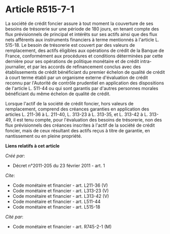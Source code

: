 # Article R515-7-1

La société de crédit foncier assure à tout moment la couverture de ses besoins de trésorerie sur une période de 180 jours, en
tenant compte des flux prévisionnels de principal et intérêts sur ses actifs ainsi que des flux nets afférents aux
instruments financiers à terme mentionnés à l'article L. 515-18. Le besoin de trésorerie est couvert par des valeurs de
remplacement, des actifs éligibles aux opérations de crédit de la Banque de France, conformément aux procédures et conditions
déterminées par cette dernière pour ses opérations de politique monétaire et de crédit intra-journalier, et par les accords
de refinancement conclus avec des établissements de crédit bénéficiant du premier échelon de qualité de crédit à court terme
établi par un organisme externe d'évaluation de crédit reconnu par l'Autorité de contrôle prudentiel en application des
dispositions de l'article L. 511-44 ou qui sont garantis par d'autres personnes morales bénéficiant du même échelon de
qualité de crédit. 

Lorsque l'actif de la société de crédit foncier, hors valeurs de remplacement, comprend des créances garanties en application
des articles L. 211-36 à L. 211-40, L. 313-23 à L. 313-35, et L. 313-42 à L. 313-49, il est tenu compte, pour l'évaluation
des besoins de trésorerie, non des flux prévisionnels des créances inscrites à l'actif de la société de crédit foncier, mais
de ceux résultant des actifs reçus à titre de garantie, en nantissement ou en pleine propriété.

**Liens relatifs à cet article**

_Créé par_:

  - Décret n°2011-205 du 23 février 2011 - art. 1

_Cite_:

  - Code monétaire et financier - art. L211-36 (V)
  - Code monétaire et financier - art. L313-23 (V)
  - Code monétaire et financier - art. L313-42 (V)
  - Code monétaire et financier - art. L511-44
  - Code monétaire et financier - art. L515-18

_Cité par_:

  - Code monétaire et financier - art. R745-2-1 (M)
